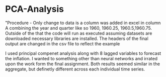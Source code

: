 # PCA-Analysis
"Procedure - Only change to data is a column was added in excel in column A combining the year and quarter like so
1960, 1960.25, 1960.5,1960.75. Outside of the that the code will run as executed assuming datasets are downloaded
necessary libraries are installed. The headers of the final output are changed in the csv file to reflect the example

I used principal compenet analysis along with 8 lagged variables to forecast the inflation. I wanted to something 
other than neural networks and irrated upon the work form the final assignment. Both results seemed similar in the 
aggregate, but definetly different across each individual time series.
